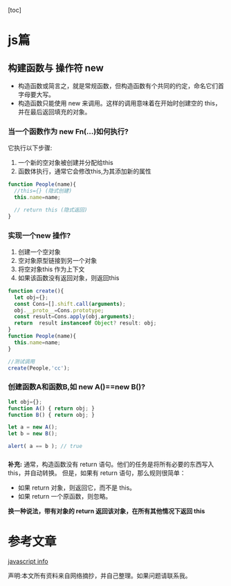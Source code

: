[toc]
# js篇
## 构建函数与 操作符 new
  - 构造函数或简言之，就是常规函数，但构造函数有个共同的约定，命名它们首字母要大写。
  - 构造函数只能使用 new 来调用。这样的调用意味着在开始时创建空的 this，并在最后返回填充的对象。
  
### 当一个函数作为 new Fn(...)如何执行?

它执行以下步骤:
1. 一个新的空对象被创建并分配给this
2. 函数体执行，通常它会修改this,为其添加新的属性

```javascript
function People(name){
  //this={} (隐式创建)
  this.name=name;

  // return this (隐式返回)
}
```

### 实现一个new 操作?
1. 创建一个空对象
2. 空对象原型链接到另一个对象
3. 将空对象this 作为上下文
4. 如果该函数没有返回对象，则返回this

```javascript
function create(){
  let obj={};
  const Cons=[].shift.call(arguments);
  obj.__proto__=Cons.prototype;
  const result=Cons.apply(obj,arguments);
  return  result instanceof Object? result: obj;
}
function People(name){
  this.name=name;
}

//测试调用
create(People,'cc');
```
### 创建函数A和函数B,如 new A()==new B()?
```javascript
let obj={};
function A() { return obj; }
function B() { return obj; }

let a = new A();
let b = new B();

alert( a == b ); // true 
```
### 
**补充:**
  通常，构造函数没有 return 语句。他们的任务是将所有必要的东西写入 this，并自动转换。
但是，如果有 return 语句，那么规则很简单：
- 如果 return 对象，则返回它，而不是 this。
- 如果 return 一个原函数，则忽略。
  
**换一种说法，带有对象的 return 返回该对象，在所有其他情况下返回 this**

# 参考文章
[javascript info](https://zh.javascript.info/)

声明:本文所有资料来自网络摘抄，并自己整理。如果问题请联系我。